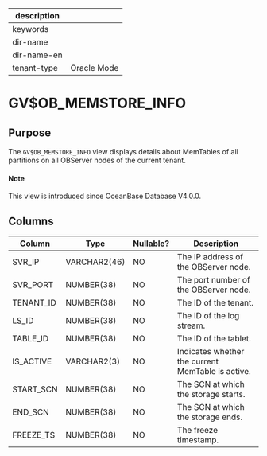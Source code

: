 |description||
|---|---|
|keywords||
|dir-name||
|dir-name-en||
|tenant-type|Oracle Mode|

# GV$OB_MEMSTORE_INFO

## Purpose

The `GV$OB_MEMSTORE_INFO` view displays details about MemTables of all partitions on all OBServer nodes of the current tenant.

<main id="notice" type='explain'>
  <h4>Note</h4>
  <p>This view is introduced since OceanBase Database V4.0.0. </p>
</main>

## Columns

| **Column** | **Type** | **Nullable?** | **Description** |
| --- | --- | --- | --- |
| SVR_IP | VARCHAR2(46) | NO | The IP address of the OBServer node. |
| SVR_PORT | NUMBER(38) | NO | The port number of the OBServer node. |
| TENANT_ID | NUMBER(38) | NO | The ID of the tenant. |
| LS_ID | NUMBER(38) | NO | The ID of the log stream. |
| TABLE_ID | NUMBER(38) | NO | The ID of the tablet. |
| IS_ACTIVE | VARCHAR2(3) | NO | Indicates whether the current MemTable is active. |
| START_SCN | NUMBER(38) | NO | The SCN at which the storage starts. |
| END_SCN | NUMBER(38) | NO | The SCN at which the storage ends. |
| FREEZE_TS | NUMBER(38) | NO | The freeze timestamp. |
